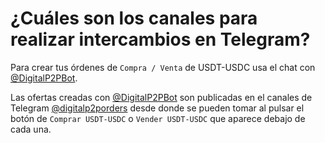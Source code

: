 # ¿Cuáles son los canales para realizar intercambios en Telegram?

Para crear tus órdenes de `Compra / Venta` de USDT-USDC usa el chat con [@DigitalP2PBot](https://t.me/DigitalP2PBot). 

Las ofertas creadas con [@DigitalP2PBot](https://t.me/DigitalP2PBot) son publicadas en el canales de Telegram [@digitalp2porders](https://t.me/digitalp2porders) desde donde se pueden tomar al pulsar el botón de `Comprar USDT-USDC` o `Vender USDT-USDC` que aparece debajo de cada una.





